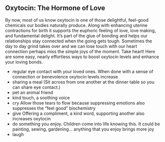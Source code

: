 ## Oxytocin:  The Hormone of Love

By now, most of us know oxytocin is one of those delightful, feel-good chemicals our bodies naturally produce.  Along with enhancing uterine contractions for birth it supports the euphoric feeling of love, love making, and fundamental delight.    It’s part of the glue of bonding and helps our relationships stay connected when the going gets tough.  Sometimes the day to day grind takes over and we can lose touch with our heart connection perhaps miss the simple joys of the moment.  Take heart!    Here are some easy, nearly effortless ways to boost oxytocin levels and enhance your loving bonds.

* regular eye contact with your loved ones.  When done with a sense of connection or benevolence oxytocin levels increase
* sharing a meal (Sit across from one another at the dinner table so you can share eye contact.)
* pet an animal friend
* kind touch, a soothing voice
* cry  Allow those tears to flow because suppressing emotions also suppresses the “feel good” biochemistry
* give Offering a compliment, a kind word, supporting another also increases oxytocin
* do something you enjoy.  Children come into life knowing this.   It could be painting, sewing, gardening… anything that you enjoy brings more joy
* laugh  
